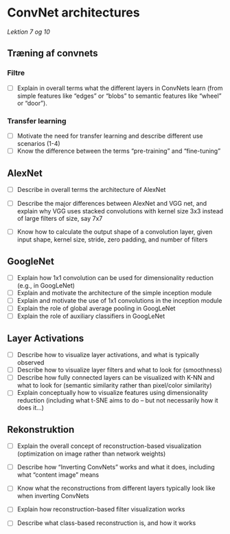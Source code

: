 # ConvNet architectures 
_Lektion 7 og 10_

## Træning af convnets
### Filtre
- [ ] Explain in overall terms what the different layers in ConvNets learn (from simple features like “edges” or “blobs” to semantic features like “wheel” or “door”).

### Transfer learning
- [ ] Motivate the need for transfer learning and describe different use scenarios (1-4)
- [ ] Know the difference between the terms “pre-training” and “fine-tuning”

## AlexNet
- [ ] Describe in overall terms the architecture of AlexNet
- [ ] Describe the major differences between AlexNet and VGG net, and explain why VGG uses stacked convolutions with kernel size 3x3 instead of large filters of size, say 7x7

- [ ] Know how to calculate the output shape of a convolution layer, given input shape, kernel size, stride, zero padding, and number of filters

## GoogleNet
- [ ] Explain how 1x1 convolution can be used for dimensionality reduction (e.g., in GoogLeNet)
- [ ] Explain and motivate the architecture of the simple inception module
- [ ] Explain and motivate the use of 1x1 convolutions in the inception module
- [ ] Explain the role of global average pooling in GoogLeNet
- [ ] Explain the role of auxiliary classifiers in GoogLeNet

## Layer Activations
- [ ] Describe how to visualize layer activations, and what is typically observed
- [ ] Describe how to visualize layer filters and what to look for (smoothness)
- [ ] Describe how fully connected layers can be visualized with K-NN and what to look for (semantic similarity rather than pixel/color similarity)
- [ ] Explain conceptually how to visualize features using dimensionality reduction (including what t-SNE aims to do – but not necessarily how it does it...)

## Rekonstruktion
- [ ] Explain the overall concept of reconstruction-based visualization (optimization on image rather than network weights)
- [ ] Describe how “Inverting ConvNets” works and what it does, including what “content image” means
- [ ] Know what the reconstructions from different layers typically look like when inverting ConvNets
- [ ] Explain how reconstruction-based filter visualization works
- [ ] Describe what class-based reconstruction is, and how it works




